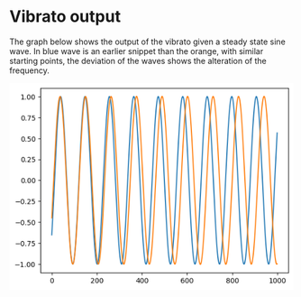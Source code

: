 
# Vibrato output
The graph below shows the output of the vibrato given a steady state sine wave.
In blue wave is an earlier snippet than the orange, with similar starting points, the deviation of the waves shows the alteration of the frequency.

![image info](output.png)
